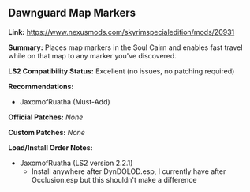 ## Dawnguard Map Markers

**Link:** https://www.nexusmods.com/skyrimspecialedition/mods/20931

**Summary:** Places map markers in the Soul Cairn and enables fast travel while on that map to any marker you've discovered. 

**LS2 Compatibility Status:** Excellent (no issues, no patching required)

**Recommendations:** 
* JaxomofRuatha (Must-Add)

**Official Patches:**
_None_

**Custom Patches:**
_None_

**Load/Install Order Notes:**
* JaxomofRuatha (LS2 version 2.2.1)
  * Install anywhere after DynDOLOD.esp, I currently have after Occlusion.esp but this shouldn't make a difference

